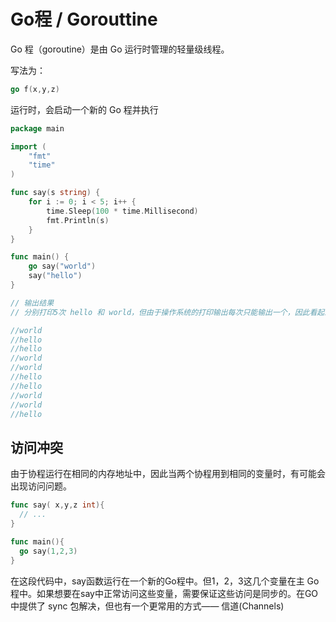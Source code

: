 # Go程 / Gorouttine
 
Go 程（goroutine）是由 Go 运行时管理的轻量级线程。

写法为：

```go
go f(x,y,z)
```

运行时，会启动一个新的 Go 程并执行

```go
package main

import (
	"fmt"
	"time"
)

func say(s string) {
	for i := 0; i < 5; i++ {
		time.Sleep(100 * time.Millisecond)
		fmt.Println(s)
	}
}

func main() {
	go say("world")
	say("hello")
}

// 输出结果
// 分别打印5次 hello 和 world，但由于操作系统的打印输出每次只能输出一个，因此看起来像是先后打印。但实际上两者应该是几乎同时打印的。

//world
//hello
//hello
//world
//world
//hello
//hello
//world
//world
//hello
```

## 访问冲突
由于协程运行在相同的内存地址中，因此当两个协程用到相同的变量时，有可能会出现访问问题。
```go
func say( x,y,z int){
  // ...
}

func main(){
  go say(1,2,3)
}
```
在这段代码中，say函数运行在一个新的Go程中。但1，2，3这几个变量在主 Go 程中。如果想要在say中正常访问这些变量，需要保证这些访问是同步的。在GO中提供了 sync 包解决，但也有一个更常用的方式—— 信道(Channels)